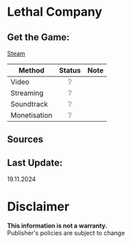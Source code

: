 # Lethal Company

## Get the Game:
[Steam](https://store.steampowered.com/app/1966720/)  

|**Method**|**Status**|**Note**|
|---|:---:|---|
|Video|❔||
|Streaming|❔||
|Soundtrack|❔||
|Monetisation|❔||

## Sources

## Last Update:
19.11.2024

# Disclaimer
**This information is not a warranty.**  
Publisher's policies are subject to change
